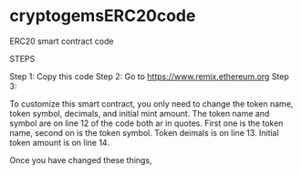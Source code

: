 # cryptogemsERC20code
ERC20 smart contract code

STEPS

Step 1: Copy this code
Step 2: Go to https://www.remix.ethereum.org
Step 3: 

To customize this smart contract, you only need to change the token name, token symbol, decimals, and initial mint amount.
The token name and symbol are on line 12 of the code both ar in quotes. First one is the token name, second on is the token symbol.
Token deimals is on line 13.
Initial token amount is on line 14.

Once you have changed these things,
